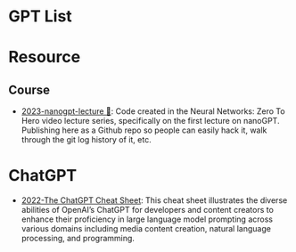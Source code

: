 # GPT List

# Resource

## Course

- [2023-nanogpt-lecture 🏫](https://github.com/karpathy/ng-video-lecture): Code created in the Neural Networks: Zero To Hero video lecture series, specifically on the first lecture on nanoGPT. Publishing here as a Github repo so people can easily hack it, walk through the git log history of it, etc.

# ChatGPT

- [2022-The ChatGPT Cheat Sheet](https://drive.google.com/file/d/1UOfN0iB_A0rEGYc2CbYnpIF44FupQn2I/view): This cheat sheet illustrates the diverse abilities of OpenAI’s ChatGPT for developers and content creators to enhance their proficiency in large language model prompting across various domains including media content creation, natural language processing, and programming.
